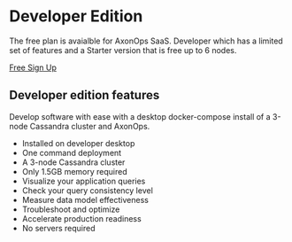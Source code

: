 # Developer Edition

The free plan is avaialble for AxonOps SaaS. Developer which has a limited set of features and a Starter version that is free up to 6 nodes.

<a href="https://axonops.com/developer/" target="_blank"><span class="sign-up-button">Free Sign Up</span></a></li>

## Developer edition features

Develop software with ease with a desktop docker-compose install of a 3-node Cassandra cluster and AxonOps.

* Installed on developer desktop
* One command deployment
* A 3-node Cassandra cluster
* Only 1.5GB memory required
* Visualize your application queries
* Check your query consistency level
* Measure data model effectiveness
* Troubleshoot and optimize
* Accelerate production readiness
* No servers required

